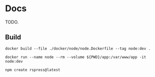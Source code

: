 # Docs

TODO.

## Build

```text
docker build --file ./docker/node/node.Dockerfile --tag node:dev .
```

```text
docker run --name node --rm --volume ${PWD}/app:/var/www/app -it node:dev
```

```text
npm create rspress@latest
```
